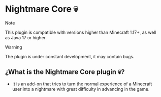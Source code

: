 # Nightmare Core 💀

> [!NOTE]  
> This plugin is compatible with versions higher than Minecraft 1.17+, as well as Java 17 or higher.

> [!WARNING]  
> The plugin is under constant development, it may contain bugs.

## ¿What is the Nightmare Core plugin 💀?

- It is an add-on that tries to turn the normal experience of a Minecraft user into a nightmare with great difficulty in advancing in the game.
